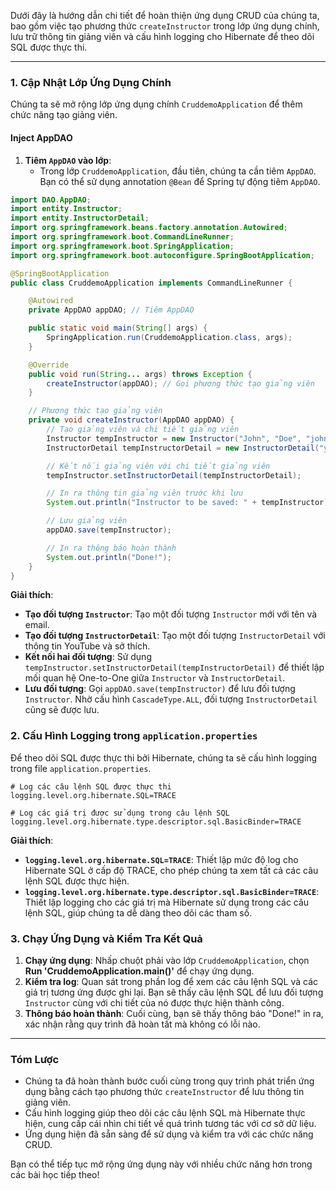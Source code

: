 Dưới đây là hướng dẫn chi tiết để hoàn thiện ứng dụng CRUD của chúng ta, bao gồm việc tạo phương thức `createInstructor` trong lớp ứng dụng chính, lưu trữ thông tin giảng viên và cấu hình logging cho Hibernate để theo dõi SQL được thực thi.

---

### 1. Cập Nhật Lớp Ứng Dụng Chính

Chúng ta sẽ mở rộng lớp ứng dụng chính `CruddemoApplication` để thêm chức năng tạo giảng viên.

#### Inject AppDAO

1. **Tiêm `AppDAO` vào lớp**:
   - Trong lớp `CruddemoApplication`, đầu tiên, chúng ta cần tiêm `AppDAO`. Bạn có thể sử dụng annotation `@Bean` để Spring tự động tiêm `AppDAO`.

```java
import DAO.AppDAO;
import entity.Instructor;
import entity.InstructorDetail;
import org.springframework.beans.factory.annotation.Autowired;
import org.springframework.boot.CommandLineRunner;
import org.springframework.boot.SpringApplication;
import org.springframework.boot.autoconfigure.SpringBootApplication;

@SpringBootApplication
public class CruddemoApplication implements CommandLineRunner {

    @Autowired
    private AppDAO appDAO; // Tiêm AppDAO

    public static void main(String[] args) {
        SpringApplication.run(CruddemoApplication.class, args);
    }

    @Override
    public void run(String... args) throws Exception {
        createInstructor(appDAO); // Gọi phương thức tạo giảng viên
    }

    // Phương thức tạo giảng viên
    private void createInstructor(AppDAO appDAO) {
        // Tạo giảng viên và chi tiết giảng viên
        Instructor tempInstructor = new Instructor("John", "Doe", "john.doe@example.com");
        InstructorDetail tempInstructorDetail = new InstructorDetail("youtube.com/johndoe", "Playing Guitar");

        // Kết nối giảng viên với chi tiết giảng viên
        tempInstructor.setInstructorDetail(tempInstructorDetail);

        // In ra thông tin giảng viên trước khi lưu
        System.out.println("Instructor to be saved: " + tempInstructor);

        // Lưu giảng viên
        appDAO.save(tempInstructor);

        // In ra thông báo hoàn thành
        System.out.println("Done!");
    }
}
```

**Giải thích**:
- **Tạo đối tượng `Instructor`**: Tạo một đối tượng `Instructor` mới với tên và email.
- **Tạo đối tượng `InstructorDetail`**: Tạo một đối tượng `InstructorDetail` với thông tin YouTube và sở thích.
- **Kết nối hai đối tượng**: Sử dụng `tempInstructor.setInstructorDetail(tempInstructorDetail)` để thiết lập mối quan hệ One-to-One giữa `Instructor` và `InstructorDetail`.
- **Lưu đối tượng**: Gọi `appDAO.save(tempInstructor)` để lưu đối tượng `Instructor`. Nhờ cấu hình `CascadeType.ALL`, đối tượng `InstructorDetail` cũng sẽ được lưu.

### 2. Cấu Hình Logging trong `application.properties`

Để theo dõi SQL được thực thi bởi Hibernate, chúng ta sẽ cấu hình logging trong file `application.properties`.

```properties
# Log các câu lệnh SQL được thực thi
logging.level.org.hibernate.SQL=TRACE

# Log các giá trị được sử dụng trong câu lệnh SQL
logging.level.org.hibernate.type.descriptor.sql.BasicBinder=TRACE
```

**Giải thích**:
- **`logging.level.org.hibernate.SQL=TRACE`**: Thiết lập mức độ log cho Hibernate SQL ở cấp độ TRACE, cho phép chúng ta xem tất cả các câu lệnh SQL được thực hiện.
- **`logging.level.org.hibernate.type.descriptor.sql.BasicBinder=TRACE`**: Thiết lập logging cho các giá trị mà Hibernate sử dụng trong các câu lệnh SQL, giúp chúng ta dễ dàng theo dõi các tham số.

### 3. Chạy Ứng Dụng và Kiểm Tra Kết Quả

1. **Chạy ứng dụng**: Nhấp chuột phải vào lớp `CruddemoApplication`, chọn **Run 'CruddemoApplication.main()'** để chạy ứng dụng.
2. **Kiểm tra log**: Quan sát trong phần log để xem các câu lệnh SQL và các giá trị tương ứng được ghi lại. Bạn sẽ thấy câu lệnh SQL để lưu đối tượng `Instructor` cùng với chi tiết của nó được thực hiện thành công.
3. **Thông báo hoàn thành**: Cuối cùng, bạn sẽ thấy thông báo "Done!" in ra, xác nhận rằng quy trình đã hoàn tất mà không có lỗi nào.

---

### Tóm Lược

- Chúng ta đã hoàn thành bước cuối cùng trong quy trình phát triển ứng dụng bằng cách tạo phương thức `createInstructor` để lưu thông tin giảng viên.
- Cấu hình logging giúp theo dõi các câu lệnh SQL mà Hibernate thực hiện, cung cấp cái nhìn chi tiết về quá trình tương tác với cơ sở dữ liệu.
- Ứng dụng hiện đã sẵn sàng để sử dụng và kiểm tra với các chức năng CRUD.

Bạn có thể tiếp tục mở rộng ứng dụng này với nhiều chức năng hơn trong các bài học tiếp theo!
